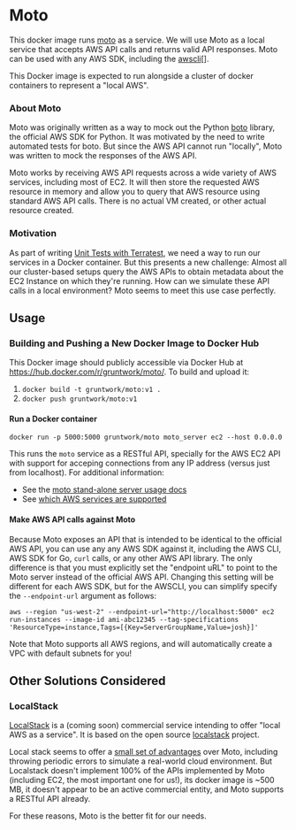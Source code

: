 # Moto

This docker image runs [moto](https://github.com/spulec/moto) as a service. We will use Moto as a local service that
accepts AWS API calls and returns valid API responses. Moto can be used with any AWS SDK, including the [awscli](
https://aws.amazon.com/cli/)[].

This Docker image is expected to run alongside a cluster of docker containers to represent a "local AWS".

### About Moto

Moto was originally written as a way to mock out the Python [boto](https://github.com/boto/boto3) library, the official
AWS SDK for Python. It was motivated by the need to write automated tests for boto. But since the AWS API cannot run
"locally", Moto was written to mock the responses of the AWS API.

Moto works by receiving AWS API requests across a wide variety of AWS services, including most of EC2. It will then store
the requested AWS resource in memory and allow you to query that AWS resource using standard AWS API calls. There is
no actual VM created, or other actual resource created.

### Motivation

As part of writing [Unit Tests with Terratest](https://github.com/terraform-modules-krish/terratest/blob/v0.19.5/README.md#unit-tests), we need a way to run our services in a Docker
container. But this presents a new challenge: Almost all our cluster-based setups query the AWS APIs to obtain metadata
about the EC2 Instance on which they're running. How can we simulate these API calls in a local environment? Moto seems
to meet this use case perfectly.

## Usage

### Building and Pushing a New Docker Image to Docker Hub

This Docker image should publicly accessible via Docker Hub at https://hub.docker.com/r/gruntwork/moto/. To build and
upload it:

1. `docker build -t gruntwork/moto:v1 .`
1. `docker push gruntwork/moto:v1`

#### Run a Docker container

```
docker run -p 5000:5000 gruntwork/moto moto_server ec2 --host 0.0.0.0
```

This runs the `moto` service as a RESTful API, specially for the AWS EC2 API with support for acceping connections from
any IP address (versus just from localhost). For additional information:
- See the [moto stand-alone server usage docs](https://github.com/spulec/moto#stand-alone-server-mode)
- See [which AWS services are supported](https://github.com/spulec/moto#in-a-nutshell)

#### Make AWS API calls against Moto

Because Moto exposes an API that is intended to be identical to the official AWS API, you can use any any AWS SDK against
it, including the AWS CLI, AWS SDK for Go, `curl` calls, or any other AWS API library. The only difference is that you
must explicitly set the "endpoint uRL" to point to the Moto server instead of the official AWS API. Changing this setting
will be different for each AWS SDK, but for the AWSCLI, you can simplify specify the `--endpoint-url` argument as follows:

```
aws --region "us-west-2" --endpoint-url="http://localhost:5000" ec2 run-instances --image-id ami-abc12345 --tag-specifications 'ResourceType=instance,Tags=[{Key=ServerGroupName,Value=josh}]'
```

Note that Moto supports all AWS regions, and will automatically create a VPC with default subnets for you!

## Other Solutions Considered

### LocalStack

[LocalStack](https://localstack.cloud/) is a (coming soon) commercial service intending to offer "local AWS as a service".
It is based on the open source [localstack](https://github.com/localstack/localstack) project.

Local stack seems to offer a [small set of advantages](https://github.com/localstack/localstack#why-localstack) over
Moto, including throwing periodic errors to simulate a real-world cloud environment. But Localstack doesn't implement
100% of the APIs implemented by Moto (including EC2, the most important one for us!), its docker image is ~500 MB, it
doesn't appear to be an active commercial entity, and Moto supports a RESTful API already.

For these reasons, Moto is the better fit for our needs.